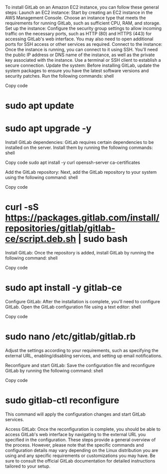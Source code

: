 To install GitLab on an Amazon EC2 instance, you can follow these general steps:
Launch an EC2 instance: Start by creating an EC2 instance in the AWS Management Console. Choose an instance type that meets the requirements for running GitLab, such as sufficient CPU, RAM, and storage.
Set up the instance: Configure the security group settings to allow incoming traffic on the necessary ports, such as HTTP (80) and HTTPS (443) for accessing GitLab's web interface. You may also need to open additional ports for SSH access or other services as required.
Connect to the instance: Once the instance is running, you can connect to it using SSH. You'll need the public IP address or DNS name of the instance, as well as the private key associated with the instance. Use a terminal or SSH client to establish a secure connection.
Update the system: Before installing GitLab, update the system packages to ensure you have the latest software versions and security patches. Run the following commands:
shell



Copy code

# sudo apt update
# sudo apt upgrade -y




Install GitLab dependencies: GitLab requires certain dependencies to be installed on the server. Install them by running the following commands:
shell


Copy code
sudo apt install -y curl openssh-server ca-certificates



Add the GitLab repository: Next, add the GitLab repository to your system using the following command:
shell


Copy code

#  curl -sS https://packages.gitlab.com/install/repositories/gitlab/gitlab-ce/script.deb.sh | sudo bash




Install GitLab: Once the repository is added, install GitLab by running the following command:
shell


Copy code
#  sudo apt install -y gitlab-ce



Configure GitLab: After the installation is complete, you'll need to configure GitLab. Open the GitLab configuration file using a text editor:
shell


Copy code
#  sudo nano /etc/gitlab/gitlab.rb



Adjust the settings according to your requirements, such as specifying the external URL, enabling/disabling services, and setting up email notifications.

Reconfigure and start GitLab: Save the configuration file and reconfigure GitLab by running the following command:
shell


Copy code
#  sudo gitlab-ctl reconfigure


This command will apply the configuration changes and start GitLab services.

Access GitLab: Once the reconfiguration is complete, you should be able to access GitLab's web interface by navigating to the external URL you specified in the configuration.
These steps provide a general overview of the process. However, please note that the specific commands and configuration details may vary depending on the Linux distribution you are using and any specific requirements or customizations you may have. Be sure to consult the official GitLab documentation for detailed instructions tailored to your setup.
